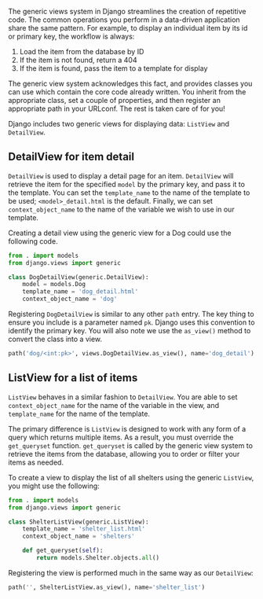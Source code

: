 The generic views system in Django streamlines the creation of repetitive code. The common operations you perform in a data-driven application share the same pattern. For example, to display an individual item by its id or primary key, the workflow is always:

1. Load the item from the database by ID
1. If the item is not found, return a 404
1. If the item is found, pass the item to a template for display

The generic view system acknowledges this fact, and provides classes you can use which contain the core code already written. You inherit from the appropriate class, set a couple of properties, and then register an appropriate path in your URLconf. The rest is taken care of for you!

Django includes two generic views for displaying data: `ListView` and `DetailView`.

## DetailView for item detail

`DetailView` is used to display a detail page for an item. `DetailView` will retrieve the item for the specified `model` by the primary key, and pass it to the template. You can set the `template_name` to the name of the template to be used; `<model>_detail.html` is the default. Finally, we can set `context_object_name` to the name of the variable we wish to use in our template.

Creating a detail view using the generic view for a Dog could use the following code.

```python
from . import models
from django.views import generic

class DogDetailView(generic.DetailView):
    model = models.Dog
    template_name = 'dog_detail.html'
    context_object_name = 'dog'
```

Registering `DogDetailView` is similar to any other `path` entry. The key thing to ensure you include is a parameter named `pk`. Django uses this convention to identify the primary key. You will also note we use the `as_view()` method to convert the class into a view.

```python
path('dog/<int:pk>', views.DogDetailView.as_view(), name='dog_detail')
```

## ListView for a list of items

`ListView` behaves in a similar fashion to `DetailView`. You are able to set `context_object_name` for the name of the variable in the view, and `template_name` for the name of the template.

The primary difference is `ListView` is designed to work with any form of a query which returns multiple items. As a result, you must override the `get_queryset` function. `get_queryset` is called by the generic view system to retrieve the items from the database, allowing you to order or filter your items as needed.

To create a view to display the list of all shelters using the generic `ListView`, you might use the following:

```python
from . import models
from django.views import generic

class ShelterListView(generic.ListView):
    template_name = 'shelter_list.html'
    context_object_name = 'shelters'

    def get_queryset(self):
        return models.Shelter.objects.all()
```

Registering the view is performed much in the same way as our `DetailView`:

```python
path('', ShelterListView.as_view(), name='shelter_list')
```
